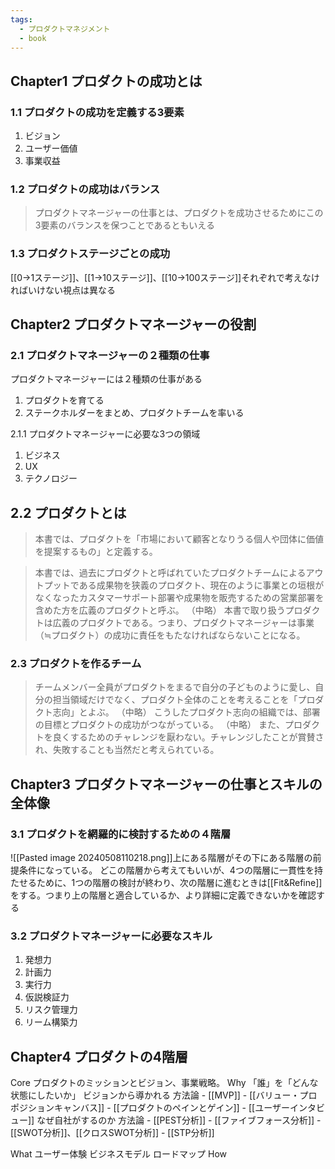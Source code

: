 ```yaml
---
tags:
  - プロダクトマネジメント
  - book
---
```

## Chapter1 プロダクトの成功とは
### 1.1 プロダクトの成功を定義する3要素
1. ビジョン
2. ユーザー価値
3. 事業収益
### 1.2 プロダクトの成功はバランス
> プロダクトマネージャーの仕事とは、プロダクトを成功させるためにこの3要素のバランスを保つことであるともいえる
### 1.3 プロダクトステージごとの成功
[[0→1ステージ]]、[[1→10ステージ]]、[[10→100ステージ]]それぞれで考えなければいけない視点は異なる

## Chapter2 プロダクトマネージャーの役割
### 2.1 プロダクトマネージャーの２種類の仕事
プロダクトマネージャーには２種類の仕事がある
1. プロダクトを育てる
2. ステークホルダーをまとめ、プロダクトチームを率いる

2.1.1 プロダクトマネージャーに必要な3つの領域
1. ビジネス
2. UX
3. テクノロジー
## 2.2 プロダクトとは
> 本書では、プロダクトを「市場において顧客となりうる個人や団体に価値を提案するもの」と定義する。

> 本書では、過去にプロダクトと呼ばれていたプロダクトチームによるアウトプットである成果物を狭義のプロダクト、現在のように事業との垣根がなくなったカスタマーサポート部署や成果物を販売するための営業部署を含めた方を広義のプロダクトと呼ぶ。
> （中略）
> 本書で取り扱うプロダクトは広義のプロダクトである。つまり、プロダクトマネージャーは事業（≒プロダクト）の成功に責任をもたなければならないことになる。

### 2.3 プロダクトを作るチーム
> チームメンバー全員がプロダクトをまるで自分の子どものように愛し、自分の担当領域だけでなく、プロダクト全体のことを考えることを「プロダクト志向」とよぶ。
> （中略）
> こうしたプロダクト志向の組織では、部署の目標とプロダクトの成功がつながっている。
> （中略）
> また、プロダクトを良くするためのチャレンジを厭わない。チャレンジしたことが賞賛され、失敗することも当然だと考えられている。


## Chapter3 プロダクトマネージャーの仕事とスキルの全体像
### 3.1 プロダクトを網羅的に検討するための４階層
![[Pasted image 20240508110218.png]]上にある階層がその下にある階層の前提条件になっている。
どこの階層から考えてもいいが、4つの階層に一貫性を持たせるために、1つの階層の検討が終わり、次の階層に進むときは[[Fit&Refine]]をする。つまり上の階層と適合しているか、より詳細に定義できないかを確認する
### 3.2 プロダクトマネージャーに必要なスキル
1. 発想力
2. 計画力
3. 実行力
4. 仮説検証力
5. リスク管理力
6. リーム構築力
## Chapter4 プロダクトの4階層
Core
	プロダクトのミッションとビジョン、事業戦略。
Why
	「誰」を「どんな状態にしたいか」
		ビジョンから導かれる
		方法論
			- [[MVP]]
			- [[バリュー・プロポジションキャンバス]]
			- [[プロダクトのペインとゲイン]]
			- [[ユーザーインタビュー]]
	なぜ自社がするのか
		方法論
			- [[PEST分析]]
			- [[ファイブフォース分析]]
			- [[SWOT分析]]、[[クロスSWOT分析]]
			- [[STP分析]]
		
What
	ユーザー体験
	ビジネスモデル
	ロードマップ
How